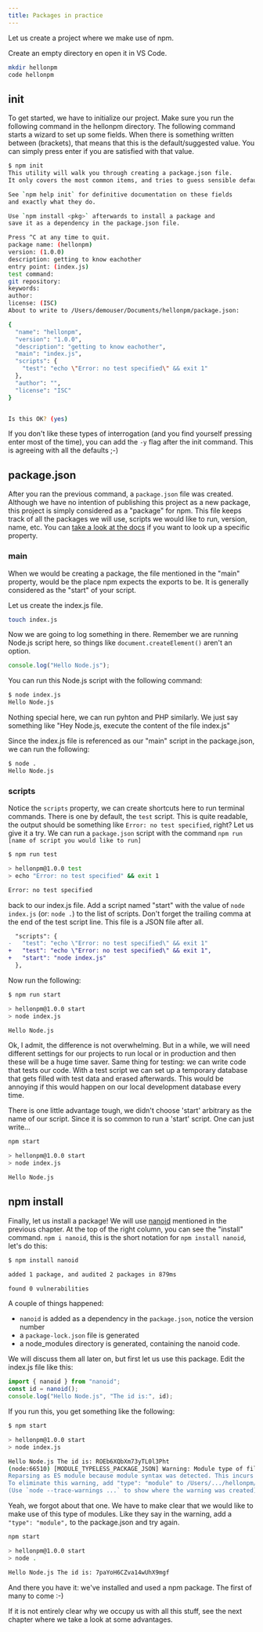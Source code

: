 ```yaml
---
title: Packages in practice
---
```


Let us create a project where we make use of npm.

Create an empty directory en open it in VS Code.

```bash
mkdir hellonpm
code hellonpm
```

## init

To get started, we have to initialize our project. Make sure you run the following command in the hellonpm directory. The following command starts a wizard to set up some fields. When there is something written between (brackets), that means that this is the default/suggested value. You can simply press enter if you are satisfied with that value.

```bash
$ npm init
This utility will walk you through creating a package.json file.
It only covers the most common items, and tries to guess sensible defaults.

See `npm help init` for definitive documentation on these fields
and exactly what they do.

Use `npm install <pkg>` afterwards to install a package and
save it as a dependency in the package.json file.

Press ^C at any time to quit.
package name: (hellonpm)
version: (1.0.0)
description: getting to know eachother
entry point: (index.js)
test command:
git repository:
keywords:
author:
license: (ISC)
About to write to /Users/demouser/Documents/hellonpm/package.json:

{
  "name": "hellonpm",
  "version": "1.0.0",
  "description": "getting to know eachother",
  "main": "index.js",
  "scripts": {
    "test": "echo \"Error: no test specified\" && exit 1"
  },
  "author": "",
  "license": "ISC"
}


Is this OK? (yes)
```

If you don't like these types of interrogation (and you find yourself pressing enter most of the time), you can add the `-y` flag after the init command. This is agreeing with all the defaults ;-)

## package.json

After you ran the previous command, a `package.json` file was created. Although we have no intention of publishing this project as a new package, this project is simply considered as a "package" for npm. This file keeps track of all the packages we will use, scripts we would like to run, version, name, etc. You can [take a look at the docs](https://docs.npmjs.com/cli/v8/configuring-npm/package-json) if you want to look up a specific property.

### main

When we would be creating a package, the file mentioned in the "main" property, would be the place npm expects the exports to be. It is generally considered as the "start" of your script.

Let us create the index.js file.

```bash
touch index.js
```

Now we are going to log something in there. Remember we are running Node.js script here, so things like `document.createElement()` aren't an option.

```js
console.log("Hello Node.js");
```

You can run this Node.js script with the following command:

```bash
$ node index.js
Hello Node.js
```

Nothing special here, we can run pyhton and PHP similarly. We just say something like "Hey Node.js, execute the content of the file index.js"

Since the index.js file is referenced as our "main" script in the package.json, we can run the following:

```bash
$ node .
Hello Node.js
```

### scripts

Notice the `scripts` property, we can create shortcuts here to run terminal commands. There is one by default, the `test` script. This is quite readable, the output should be something like `Error: no test specified`, right? Let us give it a try. We can run a `package.json` script with the command `npm run [name of script you would like to run]`

```bash
$ npm run test

> hellonpm@1.0.0 test
> echo "Error: no test specified" && exit 1

Error: no test specified
```

back to our index.js file. Add a script named "start" with the value of `node index.js` (or: `node .`) to the list of scripts. Don't forget the trailing comma at the end of the test script line. This file is a JSON file after all.

```diff
  "scripts": {
-   "test": "echo \"Error: no test specified\" && exit 1"
+   "test": "echo \"Error: no test specified\" && exit 1",
+   "start": "node index.js"
  },
```

Now run the following:

```bash
$ npm run start

> hellonpm@1.0.0 start
> node index.js

Hello Node.js
```

Ok, I admit, the difference is not overwhelming. But in a while, we will need different settings for our projects to run local or in production and then these will be a huge time saver. Same thing for testing: we can write code that tests our code. With a test script we can set up a temporary database that gets filled with test data and erased afterwards. This would be annoying if this would happen on our local development database every time.

There is one little advantage tough, we didn't choose 'start' arbitrary as the name of our script. Since it is so common to run a 'start' script. One can just write...

```bash
npm start

> hellonpm@1.0.0 start
> node index.js

Hello Node.js
```

## npm install

Finally, let us install a package! We will use [nanoid](https://www.npmjs.com/package/nanoid) mentioned in the previous chapter. At the top of the right column, you can see the "install" command. `npm i nanoid`, this is the short notation for `npm install nanoid`, let's do this:

```bash
$ npm install nanoid

added 1 package, and audited 2 packages in 879ms

found 0 vulnerabilities
```

A couple of things happened:

- `nanoid` is added as a dependency in the `package.json`, notice the version number
- a `package-lock.json` file is generated
- a node_modules directory is generated, containing the nanoid code.

We will discuss them all later on, but first let us use this package. Edit the index.js file like this:

```js
import { nanoid } from "nanoid";
const id = nanoid();
console.log("Hello Node.js", "The id is:", id);
```

If you run this, you get something like the following:

```bash
$ npm start

> hellonpm@1.0.0 start
> node index.js

Hello Node.js The id is: ROEb6XQbXm73yTL0l3Pht
(node:66510) [MODULE_TYPELESS_PACKAGE_JSON] Warning: Module type of file:///Users/.../hellonpm/index.js is not specified and it doesn't parse as CommonJS.
Reparsing as ES module because module syntax was detected. This incurs a performance overhead.
To eliminate this warning, add "type": "module" to /Users/.../hellonpm/package.json.
(Use `node --trace-warnings ...` to show where the warning was created)
```

Yeah, we forgot about that one. We have to make clear that we would like to make use of this type of modules. Like they say in the warning, add a `"type": "module",` to the package.json and try again.

```bash
npm start

> hellonpm@1.0.0 start
> node .

Hello Node.js The id is: 7paYoH6CZva14wUhX9mgf
```

And there you have it: we've installed and used a npm package. The first of many to come :-)

If it is not entirely clear why we occupy us with all this stuff, see the next chapter where we take a look at some advantages.
